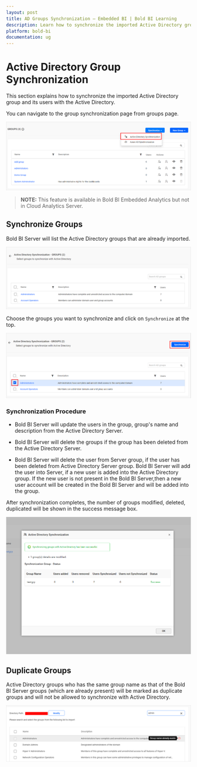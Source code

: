 ```yaml
---
layout: post
title: AD Groups Synchronization – Embedded BI | Bold BI Learning
description: Learn how to synchronize the imported Active Directory group and its users with the Active Directory in Bold BI Embedded.
platform: bold-bi
documentation: ug
---
```


# Active Directory Group Synchronization

This section explains how to synchronize the imported Active Directory group and its users with the Active Directory.

You can navigate to the group synchronization page from groups page.

![Active Directory Synchronization Link](/static/assets/managing-resources/manage-groups/images/Group-Synchronization-navigation.png)

> **NOTE:** This feature is available in Bold BI Embedded Analytics but not in Cloud Analytics Server.

## Synchronize Groups

Bold BI Server will list the Active Directory groups that are already imported.

![Active Directory Imported group list](/static/assets/managing-resources/manage-groups/images/Active-Direcory-Group-list.png)

Choose the groups you want to synchronize and click on `Synchronize` at the top. 

![Active Directory Group Synchronize button](/static/assets/managing-resources/manage-groups/images/Group-Synchronize-button.png)

### Synchronization Procedure

* Bold BI Server will update the users in the group, group's name and description from the Active Directory Server.

* Bold BI Server will delete the groups if the group has been deleted from the Active Directory Server.

* Bold BI Server will delete the user from Server group, if the user has been deleted from Active Directory Server group. Bold BI Server will add the user into Server, if a new user is added into the Active Directory group. If the new user is not present in the Bold BI Server,then a new user account will be created in the Bold BI Server and will be added into the group. 

After synchronization completes, the number of groups modified, deleted, duplicated will be shown in the success message box.

![Synchronization confirmation window](/static/assets/managing-resources/manage-groups/images/Synchronize-group-success-window.png#width=65%)

## Duplicate Groups

Active Directory groups who has the same group name as that of the Bold BI Server groups (which are already present) will be marked as duplicate groups and will not be allowed to synchronize with Active Directory.

![Display Duplicated groups](/static/assets/managing-resources/manage-groups/images/highlight-duplicate-group.png)
